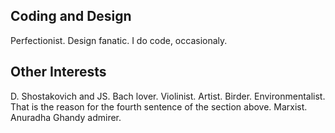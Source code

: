 ## Coding and Design
Perfectionist. Design fanatic. I do code, occasionaly. 

## Other Interests
D. Shostakovich and JS. Bach lover. Violinist. Artist. Birder. Environmentalist. That is the reason for the fourth sentence of the section above. Marxist. Anuradha Ghandy admirer. 

